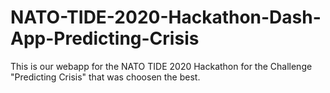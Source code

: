 # NATO-TIDE-2020-Hackathon-Dash-App-Predicting-Crisis
This is our webapp for the NATO TIDE 2020 Hackathon for the Challenge "Predicting Crisis" that was choosen the best.
